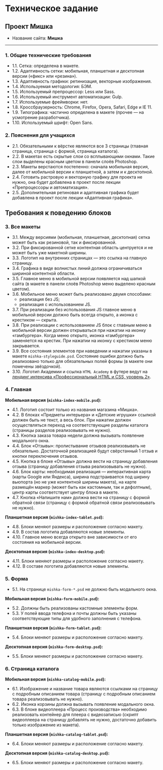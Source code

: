 # Техническое задание

## Проект Мишка

- Название сайта: **Мишка**

---

### 1. Общие технические требования

- 1.1. Сетка: определена в макете.
- 1.2. Адаптивность сетки: мобильная, планшетная и десктопная версии («фикс» или «резина»).
- 1.3. Адаптивность графики: ретинизация, векторные изображения.
- 1.4. Используемая методология: БЭМ.
- 1.5. Используемый препроцессор: Less или Sass.
- 1.6. Используемый инструмент автоматизации: Gulp.
- 1.7. Используемые фреймворки: нет.
- 1.8. Кроссбраузерность: Chrome, Firefox, Opera, Safari, Edge и IE 11.
- 1.9. Типографика: частично определена в макете (прочее — на усмотрение разработчика).
- 1.10. Используемый шрифт: Open Sans.

### 2. Пояснения для учащихся

- 2.1. Обязательными к вёрстке являются все 3 страницы (главная страница, страница с формой, страница каталога).
- 2.2. В макетах есть скрытые слои со всплывающими окнами. Такие слои выделены красным цветом в панели слоёв Photoshop.
- 2.3. Макеты верстаются постепенно: сначала мобильная версия, далее от мобильной версии к планшетной, а затем и к десктопной.
- 2.4. Готовить растровую и векторную графику для проекта не нужно, она будет добавлена в проект после лекции «Препроцессоры и автоматизация».
- 2.5. Дополнительная ретиновая и адаптивная графика будет добавлена в проект после лекции «Адаптивная графика».

## Требования к поведению блоков

### 3. Все макеты

- 3.1. Между версиями (мобильная, планшетная, десктопная) сетка может быть как резиновой, так и фиксированной.
- 3.2. При фиксированной сетке контентная область центруется и не может быть уже макетной ширины.
- 3.3. Логотип на внутренних страницах — это ссылка на главную страницу.
- 3.4. Графика в виде волнистых линий должна ограничиваться шириной контентной области.
- 3.5. Главное меню в мобильной версии появляется над шапкой сайта (в макете в панели слоёв Photoshop меню выделено красным цветом).
- 3.6. Мобильное меню может быть реализовано двумя способами:
  - реализация без JS;
  - реализация с использованием JS.
- 3.7. При реализации без использования JS главное меню в мобильной версии должно быть всегда открыто, а иконка с крестиком — скрыта.
- 3.8. При реализации с использованием JS блок с главным меню в мобильной версии должен открываться при нажатии на иконку «гамбургера». Когда меню открыто, иконка «гамбургера» заменяется на крестик. При нажатии на иконку с крестиком меню закрывается.
- 3.9. Все состояния элементов при наведении и нажатии указаны в макете `mishka-styleguide.psd`. Состояние ошибки должно быть реализовано только для обязательных полей формы (в макете они помечены звёздочкой).
- 3.10. Логотип Академии и ссылка `HTML Academy` в футере ведут на [лендинг интенсива «Профессиональный HTML и CSS, уровень 2»](https://htmlacademy.ru/intensive/adaptive).

### 4. Главная

**Мобильная версия (`mishka-index-mobile.psd`):**

- 4.1. Логотип состоит только из названия магазина «Мишка».
- 4.2. В блоках «Предметы интерьера» и «Детские игрушки» ссылкой должен быть не текст, а весь блок. При нажатии должен осуществляться переход на соответствующие разделы каталога (страницы разделов реализовывать не нужно).
- 4.3. Кнопка заказа товара недели должна вызывать появление модального окна.
- 4.4. Блок «Отзывы»: пролистывание отзывов реализовывать не обязательно. Достаточной реализацией будут свёрстанный 1 отзыв и кнопки переключения отзывов.
- 4.5. Кнопка в блоке «Отзывы» должна вести на страницу добавления отзыва (страницу добавления отзыва реализовывать не нужно).
- 4.6. Блок карты: необходимая реализация — интерактивная карта (карты Google или Яндекса), ширина подстраивается под ширину вьюпорта (но не уже контентной ширины макета), на карте размещён маркер (может быть как кастомным, так и дефолтным), центр карты соответствует центру блока в макете.
- 4.7. Кнопка «Напишите нам» должна вести на страницу с формой обратной связи (страницу с формой обратной связи реализовывать не нужно).

**Планшетная версия (`mishka-index-tablet.psd`):**

- 4.8. Блоки меняют размеры и расположение согласно макету.
- 4.9. В состав логотипа добавляются новые элементы.
- 4.10. Главное меню всегда открыто вне зависимости от его состояния на мобильной версии.

**Десктопная версия (`mishka-index-desktop.psd`):**

- 4.11. Блоки меняют размеры и расположение согласно макету.
- 4.12. В составе логотипа добавляются новые элементы.

### 5. Форма

- 5.1. На странице `mishka-form-*.psd` не должно быть модального окна.

**Мобильная версия (`mishka-form-mobile.psd`):**

- 5.2. Должны быть реализованы кастомные элементы форм.
- 5.3. У полей ввода телефона и почты должны быть указаны соответствующие типы для удобного заполнения с телефона.

**Планшетная версия (`mishka-form-tablet.psd`):**

- 5.4. Блоки меняют размеры и расположение согласно макету.

**Десктопная версия (`mishka-form-desktop.psd`):**

- 5.5. Блоки меняют размеры и расположение согласно макету.

### 6. Страница каталога

**Мобильная версия (`mishka-catalog-mobile.psd`):**

- 6.1. Изображение и название товара являются ссылками на страницу с подробным описанием товара (страницу с подробным описанием товара реализовывать не нужно).
- 6.2. Иконка корзины должна вызывать появление модального окна.
- 6.3. В блоке видеоплеера «Процесс производства» необходимо реализовать контейнер для плеера с видеозаписью (скрипт видеоплеера на страницу добавлять не нужно, достаточно добавить только изображение из макета).

**Планшетная версия (`mishka-catalog-tablet.psd`):**

- 6.4. Блоки меняют размеры и расположение согласно макету.

**Десктопная версия (`mishka-catalog-desktop.psd`):**

- 6.5. Блоки меняют размеры и расположение согласно макету.